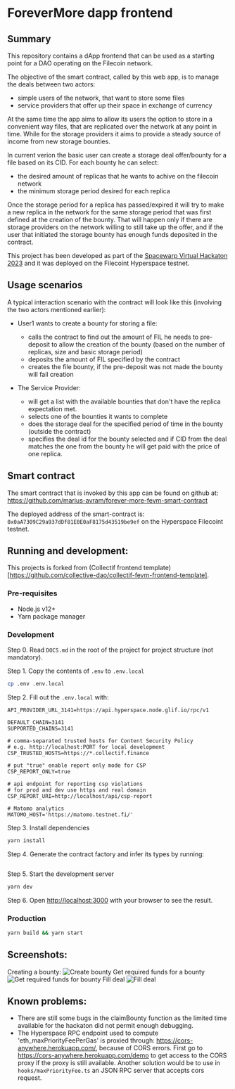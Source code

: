 # ForeverMore dapp frontend

## Summary

This repository contains a dApp frontend that can be used as a starting point for a DAO operating on the Filecoin network.

The objective of the smart contract, called by this web app, is to manage the deals between two actors:
- simple users of the network, that want to store some files
- service providers that offer up their space in exchange of currency

At the same time the app aims to allow its users the option to store in a convenient way files, that are replicated over the network at any point in time. While for the storage providers it aims to provide a steady source of income from new storage bounties.

In current verion the basic user can create a storage deal offer/bounty for a file based on its CID. For each bounty he can
select:
- the desired amount of replicas that he wants to achive on the filecoin network
- the minimum storage period desired for each replica

Once the storage period for a replica has passed/expired it will try to make a new replica in the network for the same storage period that was first defined at the creation of the bounty. That will happen only if there are storage providers on the network willing to still take up the offer, and if the user that initiated the storage bounty has enough funds deposited in the contract.

This project has been developed as part of the [Spacewarp Virtual Hackaton 2023](https://ethglobal.com/events/spacewarp) and it was deployed on the Filecoint Hyperspace testnet.

## Usage scenarios

A typical interaction scenario with the contract will look like this (involving the two actors mentioned earlier):

- User1 wants to create a bounty for storing a file:
  - calls the contract to find out the amount of FIL he needs to pre-deposit to allow the creation of the bounty (based on the number of replicas, size and basic storage period)
  - deposits the amount of FIL specified by the contract
  - creates the file bounty, if the pre-deposit was not made the bounty will fail creation

- The Service Provider:
  - will get a list with the available bounties that don't have the replica expectation met.
  - selects one of the bounties it wants to complete
  - does the storage deal for the specified period of time in the bounty (outside the contract)
  - specifies the deal id for the bounty selected and if CID from the deal matches the one from the bounty he will get paid with the price of one replica.

## Smart contract

The smart contract that is invoked by this app can be found on github at:
https://github.com/marius-avram/forever-more-fevm-smart-contract

The deployed address of the smart-contract is:
`0x0aA7309C29a937dDf81E0E0aF8175d43519be9ef` on the Hyperspace Filecoint testnet.

## Running and development:

This projects is forked from (Collectif frontend template)[https://github.com/collective-dao/collectif-fevm-frontend-template].

### Pre-requisites

- Node.js v12+
- Yarn package manager

### Development

Step 0. Read `DOCS.md` in the root of the project for project structure (not mandatory).

Step 1. Copy the contents of `.env` to `.env.local`

```bash
cp .env .env.local
```

Step 2. Fill out the `.env.local` with:

```
API_PROVIDER_URL_3141=https://api.hyperspace.node.glif.io/rpc/v1

DEFAULT_CHAIN=3141
SUPPORTED_CHAINS=3141

# comma-separated trusted hosts for Content Security Policy
# e.g. http://localhost:PORT for local development
CSP_TRUSTED_HOSTS=https://*.collectif.finance

# put "true" enable report only mode for CSP
CSP_REPORT_ONLY=true

# api endpoint for reporting csp violations
# for prod and dev use https and real domain
CSP_REPORT_URI=http://localhost/api/csp-report

# Matomo analytics
MATOMO_HOST='https://matomo.testnet.fi/'
```

Step 3. Install dependencies

```bash
yarn install
```

Step 4. Generate the contract factory and infer its types by running:
```yarn typechain
```

Step 5. Start the development server

```bash
yarn dev
```

Step 6. Open [http://localhost:3000](http://localhost:3000) with your browser to see the result.

### Production

```bash
yarn build && yarn start
```

## Screenshots:
Creating a bounty:
![Create bounty](imgs/create_bounty.png)
Get required funds for a bounty
![Get required funds for bounty](imgs/create_bounty_required_funds.png)
Fill deal
![Fill deal](imgs/fill_deal.png)


## Known problems:

- There are still some bugs in the claimBounty function as the limited time available for the hackaton did not permit enough debugging.
- The Hyperspace RPC endpoint used to compute 'eth_maxPriorityFeePerGas' is proxied through: https://cors-anywhere.herokuapp.com/, because of CORS errors.
First go to https://cors-anywhere.herokuapp.com/demo to get access to the CORS proxy if the proxy is still available. Another solution would be to use in `hooks/maxPriorityFee.ts` an JSON RPC server that accepts cors request.